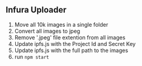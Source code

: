 ## Infura Uploader

1. Move all 10k images in a single folder
2. Convert all images to jpeg
3. Remove '.jpeg' file extention from all images
4. Update ipfs.js with the Project Id and Secret Key
5. Update ipfs.js with the full path to the images
6. run `npm start`
